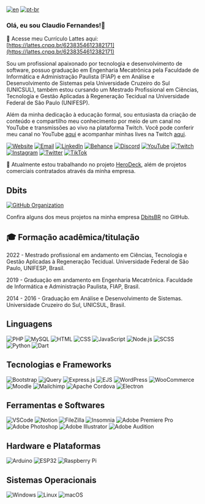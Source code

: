 [![en](https://img.shields.io/badge/lang-en-red.svg)](https://github.com/HeroDjou/HeroDjou/blob/main/README.en.md)
[![pt-br](https://img.shields.io/badge/lang-pt--br-green.svg)](https://github.com/HeroDjou/HeroDjou/blob/main/README.md)

### Olá, eu sou Claudio Fernandes!👋

🔬 Acesse meu Currículo Lattes aqui: [https://lattes.cnpq.br/6238354612382171](https://lattes.cnpq.br/6238354612382171)

Sou um profissional apaixonado por tecnologia e desenvolvimento de software, possuo graduação em Engenharia Mecatrônica pela Faculdade de Informática e Administração Paulista (FIAP) e em Análise e Desenvolvimento de Sistemas pela Universidade Cruzeiro do Sul (UNICSUL), também estou cursando um Mestrado Profissional em Ciências, Tecnologia e Gestão Aplicadas à Regeneração Tecidual na Universidade Federal de São Paulo (UNIFESP).

Além da minha dedicação à educação formal, sou entusiasta da criação de conteúdo e compartilho meu conhecimento por meio de um canal no YouTube e transmissões ao vivo na plataforma Twitch. Você pode conferir meu canal no YouTube [aqui](https://youtube.com/@HeroDjou) e acompanhar minhas lives na Twitch [aqui](https://twitch.tv/HeroDjou).

[![Website](https://img.shields.io/badge/Website-herodjou.dev-blue?style=flat-square&logo=google-chrome&logoColor=white)](https://herodjou.dev)
[![Email](https://img.shields.io/badge/Email-claudio%40dbits.com.br-red?style=flat-square&logo=gmail&logoColor=white)](mailto:claudio@dbits.com.br)
[![LinkedIn](https://img.shields.io/badge/LinkedIn-0077B5?style=flat-square&logo=linkedin&logoColor=white)](https://www.linkedin.com/in/claudiopfernandes/)
[![Behance](https://img.shields.io/badge/Behance-0057FF?style=flat-square&logo=behance&logoColor=white)](https://www.behance.net/HeroDjou)
[![Discord](https://img.shields.io/badge/Discord-Servidor-7289DA?style=flat-square&logo=discord&logoColor=white)](https://herodjou.dev/l/discord)
[![YouTube](https://img.shields.io/badge/YouTube-FF0000?style=flat-square&logo=youtube&logoColor=white)](https://youtube.com/@HeroDjou)
[![Twitch](https://img.shields.io/badge/Twitch-9146FF?style=flat-square&logo=twitch&logoColor=white)](https://www.twitch.tv/herodjou)
[![Instagram](https://img.shields.io/badge/Instagram-E4405F?style=flat-square&logo=instagram&logoColor=white)](https://www.instagram.com/HeroDjou)
[![Twitter](https://img.shields.io/badge/Twitter-1DA1F2?style=flat-square&logo=twitter&logoColor=white)](https://twitter.com/HeroDjou)
[![TikTok](https://img.shields.io/badge/TikTok-000000?style=flat-square&logo=tiktok&logoColor=white)](https://www.tiktok.com/@HeroDjou)

🌱 Atualmente estou trabalhando no projeto [HeroDeck](https://www.youtube.com/watch?v=Z_xIyCZwOh0), além de projetos comerciais contratados através da minha empresa.


## Dbits

[![GitHub Organization](https://img.shields.io/badge/GitHub-DbitsBR-black?style=for-the-badge&logo=github)](https://github.com/DbitsBR)

Confira alguns dos meus projetos na minha empresa [DbitsBR](https://github.com/DbitsBR) no GitHub.


## 🎓 Formação acadêmica/titulação

2022 - Mestrado profissional em andamento em Ciências, Tecnologia e Gestão Aplicadas à Regeneração Tecidual.
Universidade Federal de São Paulo, UNIFESP, Brasil.

2019 - Graduação em andamento em Engenharia Mecatrônica.
Faculdade de Informática e Administração Paulista, FIAP, Brasil.

2014 - 2016 - Graduação em Análise e Desenvolvimento de Sistemas.
Universidade Cruzeiro do Sul, UNICSUL, Brasil.

## Linguagens

![PHP](https://img.shields.io/badge/PHP-%23777BB4?style=for-the-badge&logo=php&logoColor=white)
![MySQL](https://img.shields.io/badge/MySQL-%234479A1?style=for-the-badge&logo=mysql&logoColor=white)
![HTML](https://img.shields.io/badge/HTML5-%23E34F26?style=for-the-badge&logo=html5&logoColor=white)
![CSS](https://img.shields.io/badge/CSS3-%231572B6?style=for-the-badge&logo=css3&logoColor=white)
![JavaScript](https://img.shields.io/badge/JavaScript-%23323330?style=for-the-badge&logo=javascript&logoColor=%23F7DF1E)
![Node.js](https://img.shields.io/badge/Node.js-%23339933?style=for-the-badge&logo=node.js&logoColor=white)
![SCSS](https://img.shields.io/badge/SCSS-%23CC6699?style=for-the-badge&logo=sass&logoColor=white)
![Python](https://img.shields.io/badge/Python-%2314354C?style=for-the-badge&logo=python&logoColor=white)
![Dart](https://img.shields.io/badge/Dart-%230175C2?style=for-the-badge&logo=dart&logoColor=white)


## Tecnologias e Frameworks

![Bootstrap](https://img.shields.io/badge/Bootstrap-563D7C?style=for-the-badge&logo=bootstrap&logoColor=white)
![jQuery](https://img.shields.io/badge/jQuery-%230769AD?style=for-the-badge&logo=jquery&logoColor=white)
![Express.js](https://img.shields.io/badge/Express.js-%23000000?style=for-the-badge&logo=express&logoColor=white)
![EJS](https://img.shields.io/badge/EJS-%23E44D26?style=for-the-badge&logo=ejs&logoColor=white)
![WordPress](https://img.shields.io/badge/WordPress-%23117AC9?style=for-the-badge&logo=wordpress&logoColor=white)
![WooCommerce](https://img.shields.io/badge/WooCommerce-%23594ea1?style=for-the-badge&logo=woocommerce&logoColor=white)
![Moodle](https://img.shields.io/badge/Moodle-%238a57a1?style=for-the-badge&logo=moodle&logoColor=white)
![Mailchimp](https://img.shields.io/badge/Mailchimp-%23FFBE00?style=for-the-badge&logo=mailchimp&logoColor=black)
![Apache Cordova](https://img.shields.io/badge/Apache%20Cordova-%23E8E8E8?style=for-the-badge&logo=apache%20cordova&logoColor=black)
![Electron](https://img.shields.io/badge/Electron-%2320232a?style=for-the-badge&logo=electron&logoColor=white)

## Ferramentas e Softwares

![VSCode](https://img.shields.io/badge/VSCode-%23007ACC?style=for-the-badge&logo=visual%20studio%20code&logoColor=white)
![Notion](https://img.shields.io/badge/Notion-%23000000.svg?style=for-the-badge&logo=notion&logoColor=white)
![FileZilla](https://img.shields.io/badge/FileZilla-%23BF0000?style=for-the-badge&logo=filezilla&logoColor=white)
![Insomnia](https://img.shields.io/badge/Insomnia-%5849BE.svg?style=for-the-badge&logo=insomnia&logoColor=white)
![Adobe Premiere Pro](https://img.shields.io/badge/Adobe%20Premiere%20Pro-%230077DC?style=for-the-badge&logo=adobe%20premiere%20pro&logoColor=white)
![Adobe Photoshop](https://img.shields.io/badge/Adobe%20Photoshop-%2331A8FF?style=for-the-badge&logo=adobe%20photoshop&logoColor=white)
![Adobe Illustrator](https://img.shields.io/badge/Adobe%20Illustrator-%23FF9A00?style=for-the-badge&logo=adobe%20illustrator&logoColor=white)
![Adobe Audition](https://img.shields.io/badge/Adobe%20Audition-%23400000?style=for-the-badge&logo=adobe%20audition&logoColor=white)

## Hardware e Plataformas

![Arduino](https://img.shields.io/badge/Arduino-%2300979D?style=for-the-badge&logo=arduino&logoColor=white)
![ESP32](https://img.shields.io/badge/ESP32-%230D8CFF?style=for-the-badge&logo=espressif&logoColor=white)
![Raspberry Pi](https://img.shields.io/badge/Raspberry%20Pi-%23C51A4A?style=for-the-badge&logo=raspberry%20pi&logoColor=white)

## Sistemas Operacionais

![Windows](https://img.shields.io/badge/Windows-%230078D6?style=for-the-badge&logo=windows&logoColor=white)
![Linux](https://img.shields.io/badge/Linux-FCC624?style=for-the-badge&logo=linux&logoColor=black)
![macOS](https://img.shields.io/badge/macOS-%23999999?style=for-the-badge&logo=apple&logoColor=white)
